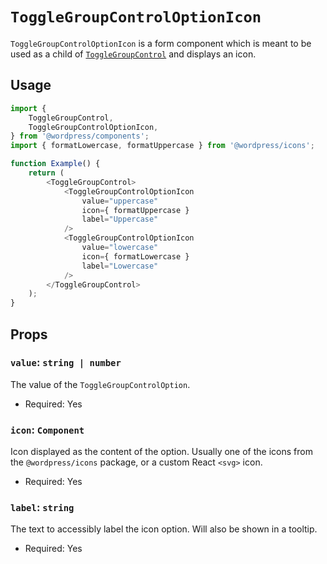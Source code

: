 # `ToggleGroupControlOptionIcon`

`ToggleGroupControlOptionIcon` is a form component which is meant to be used as a child of [`ToggleGroupControl`](/packages/components/src/toggle-group-control/toggle-group-control/README.md) and displays an icon.

## Usage

```js
import {
	ToggleGroupControl,
	ToggleGroupControlOptionIcon,
} from '@wordpress/components';
import { formatLowercase, formatUppercase } from '@wordpress/icons';

function Example() {
	return (
		<ToggleGroupControl>
			<ToggleGroupControlOptionIcon
				value="uppercase"
				icon={ formatUppercase }
				label="Uppercase"
			/>
			<ToggleGroupControlOptionIcon
				value="lowercase"
				icon={ formatLowercase }
				label="Lowercase"
			/>
		</ToggleGroupControl>
	);
}
```

## Props

### `value`: `string | number`

The value of the `ToggleGroupControlOption`.

-   Required: Yes

### `icon`: `Component`

Icon displayed as the content of the option. Usually one of the icons from the `@wordpress/icons` package, or a custom React `<svg>` icon.

-   Required: Yes

### `label`: `string`

The text to accessibly label the icon option. Will also be shown in a tooltip.

-   Required: Yes
